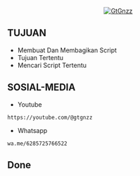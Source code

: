 <p align="center">
<a href="https://bajetech.org/"><img title="GtGnzz" src="https://img.shields.io/badge/-GtGnzz-green%2Cwhite%2Cgreen"></a>
</p>
<p align="center">



  
## TUJUAN

* Membuat Dan Membagikan Script
* Tujuan Tertentu
* Mencari Script Tertentu
## SOSIAL-MEDIA
* Youtube
```
https://youtube.com/@gtgnzz
```
* Whatsapp
```
wa.me/6285725766522
```
## Done
```
